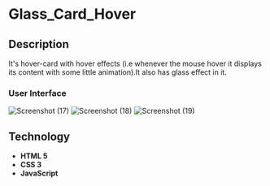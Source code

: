 # Glass_Card_Hover

## Description

It's hover-card with hover effects (i.e whenever the mouse hover it displays its content with some little animation).It also has glass effect in it.

### User Interface
![Screenshot (17)](https://user-images.githubusercontent.com/86045021/174803300-946bb504-1e60-4023-919d-f7d142229f0a.png)
![Screenshot (18)](https://user-images.githubusercontent.com/86045021/174803316-f767bcce-2a4a-4080-8400-a17dbc1360c0.png)
![Screenshot (19)](https://user-images.githubusercontent.com/86045021/174803334-d82a3def-ccac-4b10-8bf7-bcbb08afc5d0.png)

## Technology
- **HTML 5**
- **CSS 3**
- **JavaScript**
